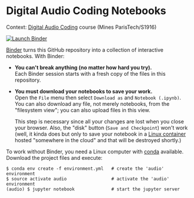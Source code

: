 # Digital Audio Coding Notebooks

Context: [Digital Audio Coding][audio] course (Mines ParisTech/S1916)

[audio]: https://eul.ink/audio

[![Launch Binder][binder-badge]][audio-binder]

[binder-badge]: https://img.shields.io/badge/Launch-Binder-blue.svg?style=flat-square
[audio-binder]: https://mybinder.org/v2/gh/boisgera/audio-notebooks/master

[Binder] turns this GitHub repository into a collection of interactive notebooks.
With Binder:


  - **You can't break anything (no matter how hard you try).**  
    Each Binder session starts with a fresh copy of the files in this repository.  
    

  - **You must download your notebooks to save your work.**  
    Open the `File` menu then select `Download as` and  `Notebook (.ipynb)`.  
    You can also download any file, not merely notebooks, 
    from the "filesystem view"; you can also upload files in this view.

    This step is necessary since all your changes are lost when you close your browser.
    Also, the "disk" button (`Save and Checkpoint`) won't work
    (well, it kinda does but only to save your notebook
    in a [Linux container] hosted "somewhere in the cloud" and 
    that will be destroyed shortly.)

To work without Binder, you need a Linux computer with [conda] available. 
Download the project files and execute:

    $ conda env create -f environment.yml   # create the 'audio' environment
    $ source activate audio                 # activate the 'audio' environment
    (audio) $ jupyter notebook              # start the jupyter server


[Binder]: https://mybinder.org/
[Linux container]: https://en.wikipedia.org/wiki/Linux_containers
[conda]: https://conda.io/docs/
